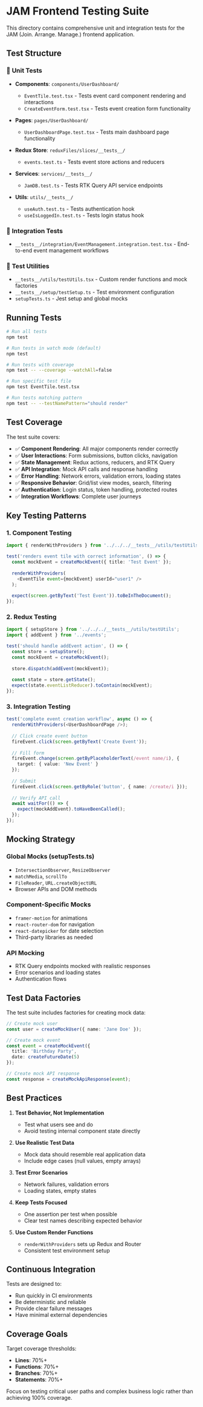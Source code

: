 # JAM Frontend Testing Suite

This directory contains comprehensive unit and integration tests for the JAM (Join. Arrange. Manage.) frontend application.

## Test Structure

### 📁 **Unit Tests**
- **Components**: `components/UserDashboard/`
  - `EventTile.test.tsx` - Tests event card component rendering and interactions
  - `CreateEventForm.test.tsx` - Tests event creation form functionality

- **Pages**: `pages/UserDashboard/`
  - `UserDashboardPage.test.tsx` - Tests main dashboard page functionality

- **Redux Store**: `reduxFiles/slices/__tests__/`
  - `events.test.ts` - Tests event store actions and reducers

- **Services**: `services/__tests__/`
  - `JamDB.test.ts` - Tests RTK Query API service endpoints

- **Utils**: `utils/__tests__/`
  - `useAuth.test.ts` - Tests authentication hook
  - `useIsLoggedIn.test.ts` - Tests login status hook

### 📁 **Integration Tests**
- `__tests__/integration/EventManagement.integration.test.tsx` - End-to-end event management workflows

### 📁 **Test Utilities**
- `__tests__/utils/testUtils.tsx` - Custom render functions and mock factories
- `__tests__/setup/testSetup.ts` - Test environment configuration
- `setupTests.ts` - Jest setup and global mocks

## Running Tests

```bash
# Run all tests
npm test

# Run tests in watch mode (default)
npm test

# Run tests with coverage
npm test -- --coverage --watchAll=false

# Run specific test file
npm test EventTile.test.tsx

# Run tests matching pattern
npm test -- --testNamePattern="should render"
```

## Test Coverage

The test suite covers:

- ✅ **Component Rendering**: All major components render correctly
- ✅ **User Interactions**: Form submissions, button clicks, navigation
- ✅ **State Management**: Redux actions, reducers, and RTK Query
- ✅ **API Integration**: Mock API calls and response handling
- ✅ **Error Handling**: Network errors, validation errors, loading states
- ✅ **Responsive Behavior**: Grid/list view modes, search, filtering
- ✅ **Authentication**: Login status, token handling, protected routes
- ✅ **Integration Workflows**: Complete user journeys

## Key Testing Patterns

### 1. **Component Testing**
```typescript
import { renderWithProviders } from '../../../__tests__/utils/testUtils';

test('renders event tile with correct information', () => {
  const mockEvent = createMockEvent({ title: 'Test Event' });
  
  renderWithProviders(
    <EventTile event={mockEvent} userId="user1" />
  );
  
  expect(screen.getByText('Test Event')).toBeInTheDocument();
});
```

### 2. **Redux Testing**
```typescript
import { setupStore } from '../../../__tests__/utils/testUtils';
import { addEvent } from '../events';

test('should handle addEvent action', () => {
  const store = setupStore();
  const mockEvent = createMockEvent();
  
  store.dispatch(addEvent(mockEvent));
  
  const state = store.getState();
  expect(state.eventListReducer).toContain(mockEvent);
});
```

### 3. **Integration Testing**
```typescript
test('complete event creation workflow', async () => {
  renderWithProviders(<UserDashboardPage />);
  
  // Click create event button
  fireEvent.click(screen.getByText('Create Event'));
  
  // Fill form
  fireEvent.change(screen.getByPlaceholderText(/event name/i), {
    target: { value: 'New Event' }
  });
  
  // Submit
  fireEvent.click(screen.getByRole('button', { name: /create/i }));
  
  // Verify API call
  await waitFor(() => {
    expect(mockAddEvent).toHaveBeenCalled();
  });
});
```

## Mocking Strategy

### Global Mocks (setupTests.ts)
- `IntersectionObserver`, `ResizeObserver`
- `matchMedia`, `scrollTo`
- `FileReader`, `URL.createObjectURL`
- Browser APIs and DOM methods

### Component-Specific Mocks
- `framer-motion` for animations
- `react-router-dom` for navigation
- `react-datepicker` for date selection
- Third-party libraries as needed

### API Mocking
- RTK Query endpoints mocked with realistic responses
- Error scenarios and loading states
- Authentication flows

## Test Data Factories

The test suite includes factories for creating mock data:

```typescript
// Create mock user
const user = createMockUser({ name: 'Jane Doe' });

// Create mock event
const event = createMockEvent({ 
  title: 'Birthday Party',
  date: createFutureDate(5) 
});

// Create mock API response
const response = createMockApiResponse(event);
```

## Best Practices

1. **Test Behavior, Not Implementation**
   - Test what users see and do
   - Avoid testing internal component state directly

2. **Use Realistic Test Data**
   - Mock data should resemble real application data
   - Include edge cases (null values, empty arrays)

3. **Test Error Scenarios**
   - Network failures, validation errors
   - Loading states, empty states

4. **Keep Tests Focused**
   - One assertion per test when possible
   - Clear test names describing expected behavior

5. **Use Custom Render Functions**
   - `renderWithProviders` sets up Redux and Router
   - Consistent test environment setup

## Continuous Integration

Tests are designed to:
- Run quickly in CI environments
- Be deterministic and reliable
- Provide clear failure messages
- Have minimal external dependencies

## Coverage Goals

Target coverage thresholds:
- **Lines**: 70%+
- **Functions**: 70%+
- **Branches**: 70%+
- **Statements**: 70%+

Focus on testing critical user paths and complex business logic rather than achieving 100% coverage.
